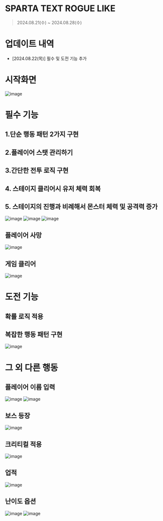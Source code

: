 # SPARTA TEXT ROGUE LIKE 
> 2024.08.21(수) ~ 2024.08.28(수)

# 업데이트 내역
- [2024.08.22(목)] 필수 및 도전 기능 추가 

# 시작화면
![image](https://github.com/user-attachments/assets/ba2dfa24-96f0-4efc-a6cc-e36e271c5017)

# 필수 기능 

## 1.단순 행동 패턴 2가지 구현 
## 2.플레이어 스탯 관리하기 
## 3.간단한 전투 로직 구현 
## 4. 스테이지 클리어시 유저 체력 회복 
## 5. 스테이지의 진행과 비례해서 몬스터 체력 및 공격력 증가

![image](https://github.com/user-attachments/assets/ee501b0f-515c-47a0-8e97-064458e0bf26)
![image](https://github.com/user-attachments/assets/a4ac941e-bded-4292-be08-ad93ef999494)
![image](https://github.com/user-attachments/assets/469983e9-0454-425e-809d-721ca6e3690d)

## 플레이어 사망
![image](https://github.com/user-attachments/assets/ea5c6ebc-c659-4829-8a1b-4fd017ad315d)

## 게임 클리어
![image](https://github.com/user-attachments/assets/dfa81eba-9fb5-47eb-b526-6c25e759fb4d)


# 도전 기능 
## 확률 로직 적용
## 복잡한 행동 패턴 구현
![image](https://github.com/user-attachments/assets/6c427702-60f0-4d51-a2aa-855226abb2ba)



# 그 외 다른 행동
## 플레이어 이름 입력 
![image](https://github.com/user-attachments/assets/4ced81d2-067e-44f9-b8f7-3208e85623c3)
![image](https://github.com/user-attachments/assets/f454a36e-fe23-4713-a21e-6f9da9aa401a)

## 보스 등장
![image](https://github.com/user-attachments/assets/985de252-fb42-4beb-8681-687babe3ee28)

## 크리티컬 적용
![image](https://github.com/user-attachments/assets/b01f86ec-7b24-4663-9ba0-c80dd201d8f7)

## 업적
![image](https://github.com/user-attachments/assets/03071a72-7fea-4cb0-8f30-26be16291130)

## 난이도 옵션
![image](https://github.com/user-attachments/assets/59f2a2dd-79c8-4138-a97c-2fc6f3e824c1)
![image](https://github.com/user-attachments/assets/8186cd45-ad9e-4118-88da-b5be54526fc6)



